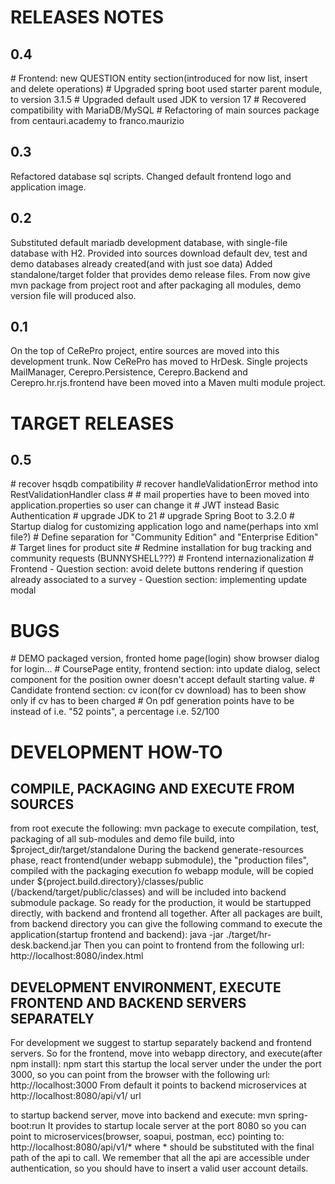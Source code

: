 <h1>RELEASES NOTES</h1>
<h2>0.4</h2>
# Frontend: new QUESTION entity section(introduced for now list, insert and delete operations)
# Upgraded spring boot used starter parent module, to version 3.1.5
# Upgraded default used JDK to version 17
# Recovered compatibility with MariaDB/MySQL
# Refactoring of main sources package from centauri.academy to franco.maurizio
<h2>0.3</h2>
Refactored database sql scripts.
Changed default frontend logo and application image.
<h2>0.2</h2>
Substituted default mariadb development database, with single-file database with H2.
Provided into sources download default dev, test and demo databases already created(and with just soe data)
Added standalone/target folder that provides demo release files.
From now give mvn package from project root and after packaging all modules, demo version file will produced also.
<h2>0.1</h2>
On the top of CeRePro project, entire sources are moved into this development trunk. Now CeRePro has moved to HrDesk.
Single projects MailManager, Cerepro.Persistence, Cerepro.Backend and Cerepro.hr.rjs.frontend have been moved into a Maven multi module project.

<h1>TARGET RELEASES</h1>
<h2>0.5</h2>
# recover hsqdb compatibility
# recover handleValidationError method into RestValidationHandler class
# 
# mail properties have to been moved into application.properties so user can change it
# JWT instead Basic Authentication
# upgrade JDK to 21
# upgrade Spring Boot to 3.2.0
# Startup dialog for customizing application logo and name(perhaps into xml file?)
# Define separation for "Community Edition" and "Enterprise Edition"
# Target lines for product site
# Redmine installation for bug tracking and community requests (BUNNYSHELL???)
# Frontend internazionalization
# Frontend - Question section: avoid delete buttons rendering if question already associated to a survey
           - Question section: implementing update modal   

<h1>BUGS</h1>
# DEMO packaged version, fronted home page(login) show browser dialog for login...
# CoursePage entity, frontend section: into update dialog, select component for the position owner doesn't accept default starting value.
# Candidate frontend section: cv icon(for cv download) has to been show only if cv has to been charged
# On pdf generation points have to be instead of i.e. "52 points", a percentage i.e. 52/100


<h1>DEVELOPMENT HOW-TO</h1>
<h2>COMPILE, PACKAGING AND EXECUTE FROM SOURCES</h2>
from root execute the following:
mvn package
to execute compilation, test, packaging of all sub-modules and demo file build, into $project_dir/target/standalone
During the backend generate-resources phase, react frontend(under webapp submodule), the "production files", compiled with the packaging execution fo webapp module, will be copied under ${project.build.directory}/classes/public (/backend/target/public/classes)
and will be included into backend submodule package. So ready for the production, it would be startupped directly, with backend and frontend all together. 
After all packages are built, from backend directory you can give the following command to execute the application(startup frontend and backend):
java -jar ./target/hr-desk.backend.jar
Then you can point to frontend from the following url:
http://localhost:8080/index.html

<h2>DEVELOPMENT ENVIRONMENT, EXECUTE FRONTEND AND BACKEND SERVERS SEPARATELY</h2>
For development we suggest to startup separately backend and frontend servers.
So for the frontend, move into webapp directory, and execute(after npm install):
npm start
this startup the local server under the under the port 3000, so you can point from the browser with the following url:
http://localhost:3000
From default it points to backend microservices at http://localhost:8080/api/v1/ url

to startup backend server, move into backend and execute:
mvn spring-boot:run
It provides to startup locale server at the port 8080 so you can point to microservices(browser, soapui, postman, ecc)
pointing to:
http://localhost:8080/api/v1/*
where * should be substituted with the final path of the api to call.
We remember that all the api are accessible under authentication, so you should have to insert a valid user account details.
